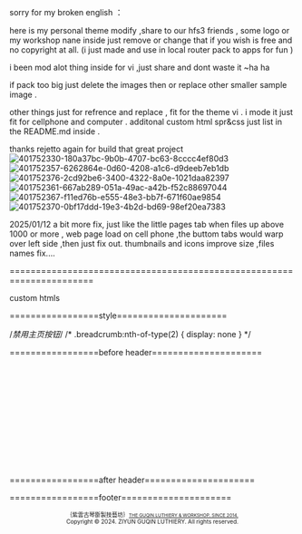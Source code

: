 
sorry for my broken english ：

here is my personal theme modify ,share to our hfs3 friends , some logo or my workshop nane inside just remove or change that if you wish is free and no copyright at all. (i just made and use in local router pack to apps for fun )

i been mod alot thing inside for vi ,just share and dont waste it ~ha ha

if pack too big just delete the images then or replace other smaller sample image .

other things just for refrence and replace , fit for the theme vi .
i mode it just fit for cellphone and computer .
additonal custom html spr&css just list in the README.md inside .

thanks rejetto again for build that great project
![401752330-180a37bc-9b0b-4707-bc63-8cccc4ef80d3](https://github.com/user-attachments/assets/2214a255-b48f-4012-9907-645863c81c8d)
![401752357-6262864e-0d60-4208-a1c6-d9deeb7eb1db](https://github.com/user-attachments/assets/f7135a50-ea94-4a34-86bb-2cea23a017f8)
![401752376-2cd92be6-3400-4322-8a0e-1021daa82397](https://github.com/user-attachments/assets/19ae7dd5-b604-430c-883c-55b3e904386a)
![401752361-667ab289-051a-49ac-a42b-f52c88697044](https://github.com/user-attachments/assets/baf6901c-6233-4846-8a53-aaed69cf7e6e)
![401752367-f11ed76b-e555-48e3-bb7f-671f60ae9854](https://github.com/user-attachments/assets/6c4e09e5-a314-4827-b759-7e8bc9a214c9)
![401752370-0bf17ddd-19e3-4b2d-bd69-98ef20ea7383](https://github.com/user-attachments/assets/71a05c15-c854-46bc-b274-3524f6f64886)



2025/01/12 a bit more fix, just like the little pages tab when files up above 1000 or more , web page load on cell phone ,the buttom tabs would warp over left side ,then just fix out.  thumbnails and icons improve size ,files names fix....

======================================================================


custom htmls


=================style=====================


/*禁用主页按钮*/
/* .breadcrumb:nth-of-type(2) { display: none } */


<style type="text/css">
       
   html {
    zoom: 1.0;
  }
 </style>


=================before header=====================

<!-- banner范围限制 -->
<style> 
#banner img{
  top:5 px;
  height:100%;
  height:180px;
  width: 100%;
  position: relative;
  object-fit: cover;
  object-position: center;
   }
</style>

 
<!-- 原版固定图片
<div id="banner">
<img src="/images/13.png"></img>
</div>
 -->

<!-- banner随机图片限制 -->
<style>
#randomImage {
  transition: opacity 0.5s ease-in-out;
  opacity: 0;
  top:5 px;
  height:100%;
  height:180px;
  width: 100%;
  position: relative;
  object-fit: cover;
  object-position: center;
    }
</style>

<!-- banner随机图片路径 -->
<div id="banner">
<img id="randomImage" src="" alt="Random Image">
    <script>
        var images = [
            '/images/18.jpg',
            '/images/19.jpg',
            '/images/20.jpg',
            '/images/21.jpg',
            '/images/22.jpg'
            
        ];
    </script>
</div>


<!-- banner随机图片脚本 -->
<script>
    var imgElement = document.getElementById('randomImage');
    function setRandomImage() {
        var randomIndex = Math.floor(Math.random() * images.length);
        imgElement.src = images[randomIndex];
        imgElement.style.opacity = 1;
    }
    imgElement.onload = function() {
        imgElement.style.opacity = 1;
    }
    imgElement.style.opacity = 0;
    setRandomImage();
</script>


<!-- 每次刷新触发随机图 -->
<script>
    window.onload = function() {
        document.getElementById('randomImage').src = getRandomImage();
    }
</script>

=================after header=====================
<style>
.list-wrapper { max-width: 70em;margin-right: auto;margin-left: auto;}
</style>

=================footer=====================
<style> 
.footer-w3l p {
    font-size: 10px;
    position: relative;
    height: 4px;
    object-position: center;
    text-align:center;
    max-width: 93em;
    margin-right: auto;
    margin-left: auto;
}
</style>

<style> 
.footer-w3l a {
    font-size: 8px;
}
</style>

<div class="footer-w3l">
	<p>｛紫雲古琴斵製技藝坊｝<a ="_blank" href="https://luthier.blog/">THE GUQIN LUTHIERY & WORKSHOP. SINCE 2014. </a></p>
		<p>Copyright &copy; 2024. ZIYUN GUQIN LUTHIERY. All rights reserved.</p>
</div>
